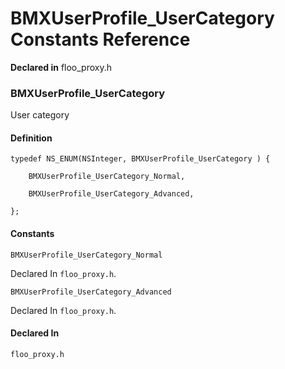 # BMXUserProfile_UserCategory Constants Reference

  **Declared in** floo_proxy.h  

### BMXUserProfile_UserCategory

User category

#### Definition
    typedef NS_ENUM(NSInteger, BMXUserProfile_UserCategory ) {   
        
        BMXUserProfile_UserCategory_Normal,
        
        BMXUserProfile_UserCategory_Advanced,
        
    };

#### Constants

<a name="" title="BMXUserProfile_UserCategory_Normal"></a><code>BMXUserProfile_UserCategory_Normal</code>

   Declared In `floo_proxy.h`.

<a name="" title="BMXUserProfile_UserCategory_Advanced"></a><code>BMXUserProfile_UserCategory_Advanced</code>

   Declared In `floo_proxy.h`.

#### Declared In
`floo_proxy.h`

